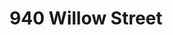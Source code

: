 ---
title: 940 Willow Street
address: 940 Willow St, San Jose, CA 95125
developer: REDCO Development
municipality: San Jose
units: 126
phase: Under Review
permits:
    PRE23-089:
        status: Complete
        initial_date: 2023-06-12
        final_date: 2023-10-10
        apn: [42903072, 42903070]
        address: 940 Willow St, San Jose, CA 95125
        description: SB330 preliminary application for mixed use apartments with 126 units and 1,799-sf of retail.
        names: Jevina Deleon w/ Studio Current;
    H23-030:
        status: Under Review
        initial_date: 2023-10-10
        final_date: None
        apn: [42903072, 42903070]
        address: 940 Willow St, San Jose, CA 95125
        description: Submitted under the Housing Accountability Act (Builder's Remedy) this project consists of a Development Permit to allow the demolition of an existing approximately 5,500-square foot commercial building and the removal of two ordinance-size trees for the construction of a seven story mixed-use building consisting of 126 multifamily residential units and approximately 1,626 square feet of commercial retail space on approximately 0.80-gross acre site.
        names: Jevina Deleon w/ Studio Current; REDCO Development;
geometry: [37.30969586174771, -121.89770803733755]
published: True
---